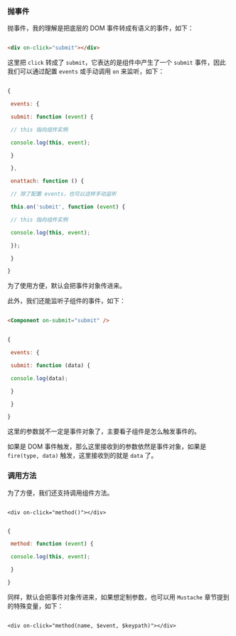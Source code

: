 ### 抛事件



抛事件，我的理解是把底层的 DOM 事件转成有语义的事件，如下：



```html

<div on-click="submit"></div>

```



这里把 `click` 转成了 `submit`，它表达的是组件中产生了一个 `submit` 事件，因此我们可以通过配置 `events` 或手动调用 `on` 来监听，如下：



```javascript

{

 events: {

 submit: function (event) {

 // this 指向组件实例

 console.log(this, event);

 }

 },

 onattach: function () {

 // 除了配置 events，也可以这样手动监听

 this.on('submit', function (event) {

 // this 指向组件实例

 console.log(this, event);

 });

 }

}

```



为了使用方便，默认会把事件对象传进来。



此外，我们还能监听子组件的事件，如下：



```html

<Component on-submit="submit" />

```



```javascript

{

 events: {

 submit: function (data) {

 console.log(data);

 }

 }

}

```



这里的参数就不一定是事件对象了，主要看子组件是怎么触发事件的。



如果是 DOM 事件触发，那么这里接收到的参数依然是事件对象，如果是 `fire(type, data)` 触发，这里接收到的就是 `data` 了。



### 调用方法



为了方便，我们还支持调用组件方法。



```

<div on-click="method()"></div>

```



```javascript

{

 method: function (event) {

 console.log(this, event);

 }

}

```



同样，默认会把事件对象传进来，如果想定制参数，也可以用 `Mustache` 章节提到的特殊变量，如下：



```

<div on-click="method(name, $event, $keypath)"></div>

```


